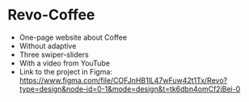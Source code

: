 # Revo-Coffee
- One-page website about Coffee
- Without adaptive
- Three swiper-sliders
- With a video from YouTube
- Link to the project in Figma: https://www.figma.com/file/COFJnHB1lL47wFuw42t1Tx/Revo?type=design&node-id=0-1&mode=design&t=tk6dbn4omCf2jBei-0
